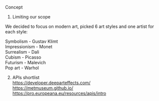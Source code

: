 Concept

1) Limiting our scope


We decided to focus on modern art, picked 6 art styles and one artist for each style:

Symbolism - Gustav Klimt  
Impressionism - Monet  
Surrealism - Dali  
Cubism - Picasso  
Futurism - Malevich  
Pop art - Warhol  

2) APIs shortlist  
https://developer.deeparteffects.com/  
https://metmuseum.github.io/
https://pro.europeana.eu/resources/apis/intro





